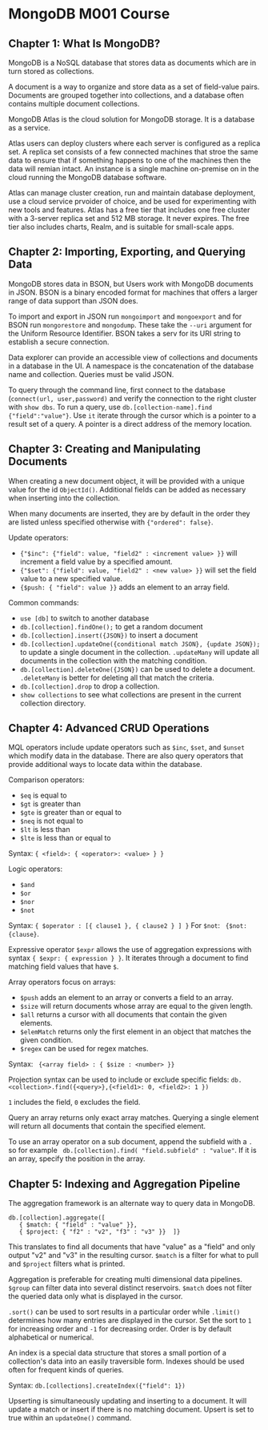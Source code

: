 # MongoDB M001 Course

## Chapter 1: What Is MongoDB?

MongoDB is a NoSQL database that stores data as documents which are in turn stored as collections.

A document is a way to organize and store data as a set of field-value pairs. Documents are grouped together into collections, and a database often contains multiple document collections.

MongoDB Atlas is the cloud solution for MongoDB storage. It is a database as a service.

Atlas users can deploy clusters where each server is configured as a replica set. A replica set consists of a few connected machines that stroe the same data to ensure that if something happens to one of the machines then the data will remian intact. An instance is a single machine on-premise on in the cloud running the MongoDB database software.

Atlas can manage cluster creation, run and maintain database deployment, use a cloud service prvoider of choice, and be used for experimenting with new tools and features. Atlas has a free tier that includes one free cluster with a 3-server replica set and 512 MB storage. It never expires. The free tier also includes charts, Realm, and is suitable for small-scale apps.

## Chapter 2: Importing, Exporting, and Querying Data

MongoDB stores data in BSON, but Users work with MongoDB documents in JSON. BSON is a binary encoded format for machines that offers a larger range of data support than JSON does.

To import and export in JSON run `mongoimport` and `mongoexport` and for BSON run `mongorestore` and `mongodump`. These take the `--uri` argument for the Uniform Resource Identifier. BSON takes a serv for its URI string to establish a secure connection.

Data explorer can provide an accessible view of collections and documents in a database in the UI. A namespace is the concatenation of the database name and collection. Queries must be valid JSON.

To query through the command line, first connect to the database (`connect(url, user,password)` and verify the connection to the right cluster with `show dbs`. To run a query, use `db.[collection-name].find {"field":"value"}`. Use `it` iterate through the cursor which is a pointer to a result set of a query. A pointer is a direct address of the memory location.

## Chapter 3: Creating and Manipulating Documents

When creating a new document object, it will be provided with a unique value for the id `ObjectId()`. Additional fields can be added as necessary when inserting into the collection.

When many documents are inserted, they are by default in the order they are listed unless specified otherwise with `{"ordered": false}`.

Update operators:
* `{"$inc": {"field": value, "field2" : <increment value> }}` will increment a field value by a specified amount.
* `{"$set": {"field": value, "field2" : <new value> }}` will set the field value to a new specified value.
* `{$push: { "field": value }}` adds an element to an array field.

Common commands:
* `use [db]` to switch to another database
* `db.[collection].findOne();` to get a random document
* `db.[collection].insert({JSON})` to insert a document
* `db.[collection].updateOne({conditional match JSON}, {update JSON});` to update a single document in the collection. `.updateMany` will update all documents in the collection with the matching condition.
* `db.[collection].deleteOne({JSON})` can be used to delete a document. `.deleteMany` is better for deleting all that match the criteria.
* `db.[collection].drop` to drop a collection.
* `show collections` to see what collections are present in the current collection directory.

## Chapter 4: Advanced CRUD Operations

MQL operators include update operators such as `$inc`, `$set`, and `$unset` which modify data in the database. There are also query operators that provide additional ways to locate data within the database.

Comparison operators:
* `$eq` is equal to
* `$gt` is greater than
* `$gte` is greater than or equal to
* `$neq` is not equal to
* `$lt` is less than
* `$lte` is less than or equal to

Syntax: `{ <field>: { <operator>: <value> } }`

Logic operators:
* `$and`
* `$or`
* `$nor`
* `$not`

Syntax: ` { $operator : [{ clause1 }, { clause2 } ] } `
For `$not`: ` {$not: {clause}`.

Expressive operator `$expr` allows the use of aggregation expressions with syntax `{ $expr: { expression } }`. It iterates through a document to find matching field values that have `$`.

Array operators focus on arrays:
* `$push` adds an element to an array or converts a field to an array.
* `$size` will return documents whose array are equal to the given length.
* `$all` returns a cursor with all documents that contain the given elements.
* `$elemMatch` returns only the first element in an object that matches the given condition.
*  `$regex` can be used for regex matches.

Syntax: ` {<array field> : { $size : <number> }}`

Projection syntax can be used to include or exclude specific fields: `db.<collection>.find({<query>},{<field1>: 0, <field2>: 1 })`

`1` includes the field, `0` excludes the field.

Query an array returns only exact array matches. Querying a single element will return all documents that contain the specified element.

To use an array operator on a sub document, append the subfield with a `.` so for example ` db.[collection].find( "field.subfield" : "value"`. If it is an array, specify the position in the array.

## Chapter 5: Indexing and Aggregation Pipeline

The aggregation framework is an alternate way to query data in MongoDB.
```
db.[collection].aggregate([
   { $match: { "field" : "value" }},
   { $project: { "f2" : "v2", "f3" : "v3" }}  ]}
```

This translates to find all documents that have "value" as a "field" and only output "v2" and "v3" in the resulting cursor. `$match` is a filter for what to pull and `$project` filters what is printed.

Aggregation is preferable for creating multi dimensional data pipelines. `$group` can filter data into several distinct reservoirs. `$match` does not filter the queried data only what is displayed in the cursor.

`.sort()` can be used to sort results in a particular order while `.limit()` determines how many entries are displayed in the cursor. Set the sort to `1` for increasing order and `-1` for decreasing order. Order is by default alphabetical or numerical.

An index is a special data structure that stores a small portion of a collection's data into an easily traversible form. Indexes should be used often for frequent kinds of queries.

Syntax: `db.[collections].createIndex({"field": 1})`

Upserting is simultaneously updating and inserting to a document. It will update a match or insert if there is no matching document. Upsert is set to true within an `updateOne()` command.

